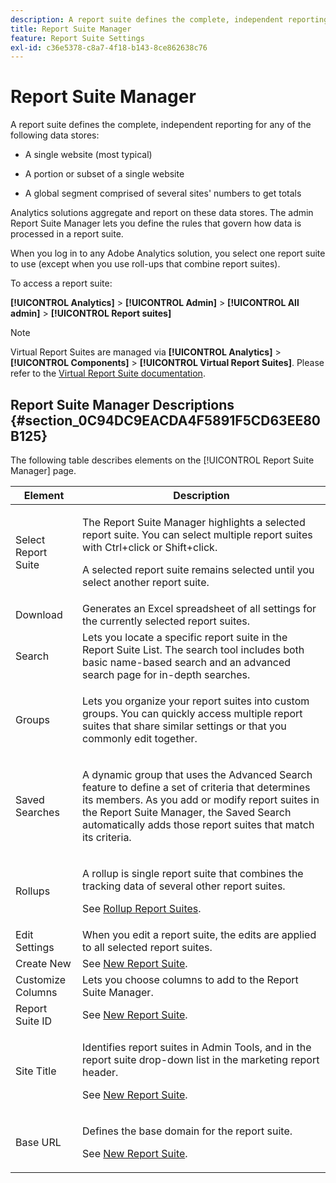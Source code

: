 ```yaml
---
description: A report suite defines the complete, independent reporting on a chosen website, set of websites, or subset of web pages.
title: Report Suite Manager
feature: Report Suite Settings
exl-id: c36e5378-c8a7-4f18-b143-8ce862638c76
---
```

# Report Suite Manager

A report suite defines the complete, independent reporting for any of the following data stores:  

* A single website (most typical)  

* A portion or subset of a single website  

* A global segment comprised of several sites' numbers to get totals   

Analytics solutions aggregate and report on these data stores. The admin Report Suite Manager lets you define the rules that govern how data is processed in a report suite.  

When you log in to any Adobe Analytics solution, you select one report suite to use (except when you use roll-ups that combine report suites). 

To access a report suite:

 **[!UICONTROL Analytics]** > **[!UICONTROL Admin]** > **[!UICONTROL All admin]** > **[!UICONTROL Report suites]**

>[!NOTE]
>
>Virtual Report Suites are managed via **[!UICONTROL Analytics]** > **[!UICONTROL Components]** > **[!UICONTROL Virtual Report Suites]**. Please refer to the [Virtual Report Suite documentation](/help/components/vrs/vrs-about.md).

## Report Suite Manager Descriptions {#section_0C94DC9EACDA4F5891F5CD63EE80B125}

The following table describes elements on the [!UICONTROL Report Suite Manager] page.

<table id="table_F739FBD8DB8D409E916F12F61C5953D0"> 
 <thead> 
  <tr> 
   <th colname="col1" class="entry"> Element </th> 
   <th colname="col2" class="entry"> Description </th> 
  </tr> 
 </thead>
 <tbody> 
  <tr> 
   <td colname="col1"> <span class="wintitle"> Select Report Suite</span> </td> 
   <td colname="col2"> <p>The <span class="wintitle"> Report Suite Manager</span> highlights a selected report suite. You can select multiple report suites with <span class="uicontrol"> Ctrl+click</span> or <span class="uicontrol"> Shift+click</span>. </p> <p>A selected report suite remains selected until you select another report suite. </p> </td> 
  </tr> 
  <tr> 
   <td colname="col1"> <span class="wintitle"> Download</span> </td> 
   <td colname="col2"> Generates an Excel spreadsheet of all settings for the currently selected report suites. </td> 
  </tr> 
  <tr> 
   <td colname="col1"> <span class="wintitle"> Search</span> </td> 
   <td colname="col2"> Lets you locate a specific report suite in the Report Suite List. The search tool includes both basic name-based search and an advanced search page for in-depth searches. </td> 
  </tr> 
  <tr> 
   <td colname="col1"> <span class="wintitle"> Groups</span> </td> 
   <td colname="col2"> <p>Lets you organize your report suites into custom groups. You can quickly access multiple report suites that share similar settings or that you commonly edit together. </p> </td> 
  </tr> 
  <tr> 
   <td colname="col1"> <span class="wintitle"> Saved Searches</span> </td> 
   <td colname="col2"> <p>A dynamic group that uses the <span class="wintitle"> Advanced Search</span> feature to define a set of criteria that determines its members. As you add or modify report suites in the <span class="wintitle"> Report Suite Manager</span>, the <span class="wintitle"> Saved Search</span> automatically adds those report suites that match its criteria. </p> </td> 
  </tr> 
  <tr> 
   <td colname="col1"> <span class="wintitle"> Rollups</span> </td> 
   <td colname="col2"> <p>A rollup is single report suite that combines the tracking data of several other report suites. </p> <p>See <a href="/help/admin/c-manage-report-suites/rollup-report-suite.md"> Rollup Report Suites</a>. </p> </td> 
  </tr> 
  <tr> 
   <td colname="col1"> <span class="wintitle"> Edit Settings</span> </td> 
   <td colname="col2"> When you edit a report suite, the edits are applied to all selected report suites. </td> 
  </tr> 
  <tr> 
   <td colname="col1"> <span class="wintitle"> Create New</span> </td> 
   <td colname="col2">See <a href="/help/admin/c-manage-report-suites/c-new-report-suite/new-report-suite.md"> New Report Suite</a>. </td> 
  </tr> 
  <tr> 
   <td colname="col1"> <span class="wintitle"> Customize Columns</span> </td> 
   <td colname="col2">Lets you choose columns to add to the <span class="wintitle"> Report Suite Manager</span>. </td> 
  </tr> 
  <tr> 
   <td colname="col1"> <span class="wintitle"> Report Suite ID</span> </td> 
   <td colname="col2">See <a href="/help/admin/c-manage-report-suites/c-new-report-suite/new-report-suite.md"> New Report Suite</a>. </td> 
  </tr> 
  <tr> 
   <td colname="col1"> <span class="wintitle"> Site Title</span> </td> 
   <td colname="col2"> <p>Identifies report suites in Admin Tools, and in the report suite drop-down list in the marketing report header. </p> <p>See <a href="/help/admin/c-manage-report-suites/c-new-report-suite/new-report-suite.md"> New Report Suite</a>. </p> </td> 
  </tr> 
  <tr> 
   <td colname="col1"> <span class="wintitle"> Base URL</span> </td> 
   <td colname="col2"> <p>Defines the base domain for the report suite. </p> <p>See <a href="/help/admin/c-manage-report-suites/c-new-report-suite/new-report-suite.md"> New Report Suite</a>. </p> </td> 
  </tr> 
 </tbody> 
</table>
